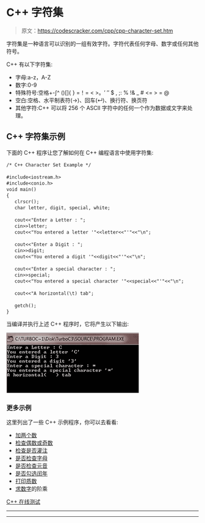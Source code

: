 # C++ 字符集

> 原文：<https://codescracker.com/cpp/cpp-character-set.htm>

字符集是一种语言可以识别的一组有效字符。字符代表任何字母、数字或任何其他符号。

C++ 有以下字符集:

*   字母:a-z，A-Z
*   数字:0-9
*   特殊符号:空格+-∫^ \()[]{ } =！= < >。′ ″ $ , ;: % !& _ # <= > = @
*   空白:空格、水平制表符(→)、回车(↵)、换行符、换页符
*   其他字符:C++ 可以将 256 个 ASCII 字符中的任何一个作为数据或文字来处理。

## C++ 字符集示例

下面的 C++ 程序让您了解如何在 C++ 编程语言中使用字符集:

```
/* C++ Character Set Example */

#include<iostream.h>
#include<conio.h>
void main()
{
   clrscr();
   char letter, digit, special, white;

   cout<<"Enter a Letter : ";
   cin>>letter;
   cout<<"You entered a letter '"<<letter<<"'"<<"\n";

   cout<<"Enter a Digit : ";
   cin>>digit;
   cout<<"You entered a digit '"<<digit<<"'"<<"\n";

   cout<<"Enter a special character : ";
   cin>>special;
   cout<<"You entered a special character '"<<special<<"'"<<"\n";

   cout<<"A horizontal(\t) tab";

   getch();
}
```

当编译并执行上述 C++ 程序时，它将产生以下输出:

![C++ character set](img/5f7d6af466f828f1286176abc8b88723.png)

### 更多示例

这里列出了一些 C++ 示例程序，你可以去看看:

*   [加两个数](/cpp/program/cpp-program-add-two-numbers.htm)
*   [检查偶数或奇数](/cpp/program/cpp-program-check-even-odd.htm)
*   [检查是否灌注](/cpp/program/cpp-program-check-prime.htm)
*   [是否检查字母](/cpp/program/cpp-program-check-alphabet.htm)
*   [是否检查元音](/cpp/program/cpp-program-check-vowel.htm)
*   [是否勾选闰年](/cpp/program/cpp-program-check-leap-year.htm)
*   [打印质数](/cpp/program/cpp-program-print-prime-numbers.htm)
*   [求数字](/cpp/program/cpp-program-find-factorial.htm)的阶乘

[C++ 在线测试](/exam/showtest.php?subid=3)

* * *

* * *